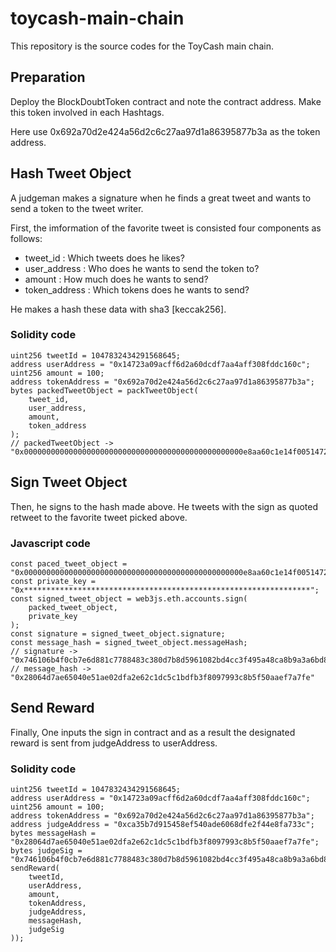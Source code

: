 # toycash-main-chain

This repository is the source codes for the ToyCash main chain.

## Preparation

Deploy the BlockDoubtToken contract and note the contract address.
Make this token involved in each Hashtags.

Here use 0x692a70d2e424a56d2c6c27aa97d1a86395877b3a as the token address.

## Hash Tweet Object

A judgeman makes a signature when he finds a great tweet and wants to send a token to the tweet writer.

First, the imformation of the favorite tweet is consisted four components as follows:

* tweet_id : Which tweets does he likes?
* user_address : Who does he wants to send the token to?
* amount : How much does he wants to send?
* token_address : Which tokens does he wants to send?

He makes a hash these data with sha3 [keccak256].

### Solidity code

```
uint256 tweetId = 1047832434291568645;
address userAddress = "0x14723a09acff6d2a60dcdf7aa4aff308fddc160c";
uint256 amount = 100;
address tokenAddress = "0x692a70d2e424a56d2c6c27aa97d1a86395877b3a";
bytes packedTweetObject = packTweetObject(
    tweet_id,
    user_address,
    amount,
    token_address
);
// packedTweetObject -> "0x0000000000000000000000000000000000000000000000000e8aa60c1e14f00514723a09acff6d2a60dcdf7aa4aff308fddc160c0000000000000000000000000000000000000000000000000000000000000064692a70d2e424a56d2c6c27aa97d1a86395877b3a"
```

## Sign Tweet Object

Then, he signs to the hash made above.
He tweets with the sign as quoted retweet to the favorite tweet picked above.

### Javascript code

```
const paced_tweet_object = "0x0000000000000000000000000000000000000000000000000e8aa60c1e14f00514723a09acff6d2a60dcdf7aa4aff308fddc160c0000000000000000000000000000000000000000000000000000000000000064692a70d2e424a56d2c6c27aa97d1a86395877b3a";
const private_key = "0x****************************************************************";
const signed_tweet_object = web3js.eth.accounts.sign(
    packed_tweet_object,
    private_key
);
const signature = signed_tweet_object.signature;
const message_hash = signed_tweet_object.messageHash;
// signature -> "0x746106b4f0cb7e6d881c7788483c380d7b8d5961082bd4cc3f495a48ca8b9a3a6bd8e6b7435ffbbfa2a787423f9023ec4bdf9f44ed4d9df58ff67749effdf64f00"
// message_hash -> "0x28064d7ae65040e51ae02dfa2e62c1dc5c1bdfb3f8097993c8b5f50aaef7a7fe"
```

## Send Reward

Finally, One inputs the sign in contract and as a result the designated reward is sent from judgeAddress to userAddress.

### Solidity code

```
uint256 tweetId = 1047832434291568645;
address userAddress = "0x14723a09acff6d2a60dcdf7aa4aff308fddc160c";
uint256 amount = 100;
address tokenAddress = "0x692a70d2e424a56d2c6c27aa97d1a86395877b3a";
address judgeAddress = "0xca35b7d915458ef540ade6068dfe2f44e8fa733c";
bytes messageHash = "0x28064d7ae65040e51ae02dfa2e62c1dc5c1bdfb3f8097993c8b5f50aaef7a7fe";
bytes judgeSig = "0x746106b4f0cb7e6d881c7788483c380d7b8d5961082bd4cc3f495a48ca8b9a3a6bd8e6b7435ffbbfa2a787423f9023ec4bdf9f44ed4d9df58ff67749effdf64f00";
sendReward(
    tweetId,
    userAddress,
    amount,
    tokenAddress,
    judgeAddress,
    messageHash,
    judgeSig
));
```
